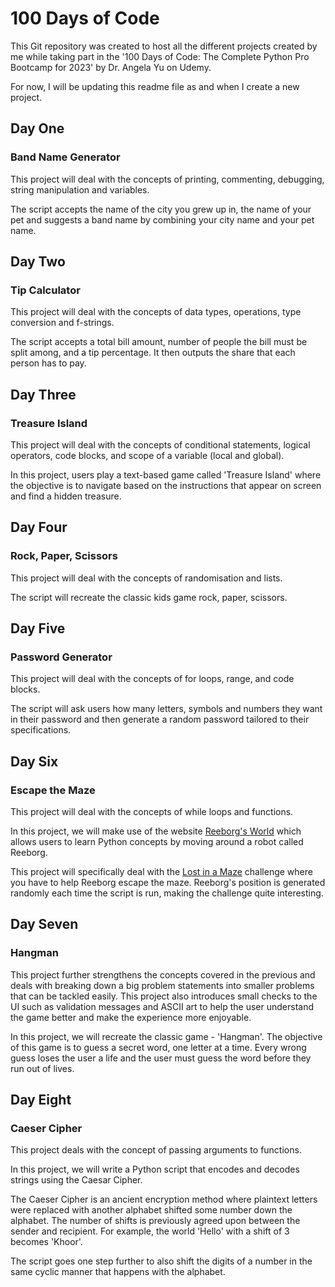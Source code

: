# 100 Days of Code

This Git repository was created to host all the different projects created by me while taking part in the '100 Days of Code: The Complete Python Pro Bootcamp for 2023' by Dr. Angela Yu on Udemy.

For now, I will be updating this readme file as and when I create a new project.

## Day One

### Band Name Generator

This project will deal with the concepts of printing, commenting, debugging, string manipulation and variables.

The script accepts the name of the city you grew up in, the name of your pet and suggests a band name by combining your city name and your pet name.

## Day Two

### Tip Calculator

This project will deal with the concepts of data types, operations, type conversion and f-strings.

The script accepts a total bill amount, number of people the bill must be split among, and a tip percentage. It then outputs the share that each person has to pay.

## Day Three

### Treasure Island

This project will deal with the concepts of conditional statements, logical operators, code blocks, and scope of a variable (local and global).

In this project, users play a text-based game called 'Treasure Island' where the objective is to navigate based on the instructions that appear on screen and find a hidden treasure.

## Day Four

### Rock, Paper, Scissors 

This project will deal with the concepts of randomisation and lists.

The script will recreate the classic kids game rock, paper, scissors.

## Day Five

### Password Generator

This project will deal with the concepts of for loops, range, and code blocks.

The script will ask users how many letters, symbols and numbers they want in their password and then generate a random password tailored to their specifications.

## Day Six

### Escape the Maze

This project will deal with the concepts of while loops and functions.

In this project, we will make use of the website [Reeborg's World](https://reeborg.ca/index_en.html) which allows users to learn Python concepts by moving around a robot called Reeborg.

This project will specifically deal with the [Lost in a Maze](https://reeborg.ca/reeborg.html?lang=en&mode=python&menu=worlds%2Fmenus%2Freeborg_intro_en.json&name=Maze&url=worlds%2Ftutorial_en%2Fmaze1.json) challenge where you have to help Reeborg escape the maze. Reeborg's position is generated randomly each time the script is run, making the challenge quite interesting.

## Day Seven

### Hangman

This project further strengthens the concepts covered in the previous and deals with breaking down a big problem statements into smaller problems that can be tackled easily. This project also introduces small checks to the UI such as validation messages and ASCII art to help the user understand the game better and make the experience more enjoyable.

In this project, we will recreate the classic game - 'Hangman'. The objective of this game is to guess a secret word, one letter at a time. Every wrong guess loses the user a life and the user must guess the word before they run out of lives.

## Day Eight

### Caeser Cipher

This project deals with the concept of passing arguments to functions.

In this project, we will write a Python script that encodes and decodes strings using the Caesar Cipher.

The Caeser Cipher is an ancient encryption method where plaintext letters were replaced with another alphabet shifted some number down the alphabet. The number of shifts is previously agreed upon between the sender and recipient. For example, the world 'Hello' with a shift of 3 becomes 'Khoor'.

The script goes one step further to also shift the digits of a number in the same cyclic manner that happens with the alphabet.
